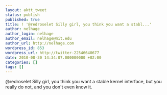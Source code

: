 ```yaml
---
layout: aktt_tweet
status: publish
published: true
title: ! '@redroselet Silly girl, you think you want a stabl...'
author: nelhage
author_login: nelhage
author_email: nelhage@mit.edu
author_url: http://nelhage.com
wordpress_id: 853
wordpress_url: http://twitter-22546640677
date: 2010-08-30 14:34:07.000000000 +02:00
categories: []
tags: []
---
```

@redroselet Silly girl, you think you want a stable kernel interface, but you really do not, and you don't even know it.
